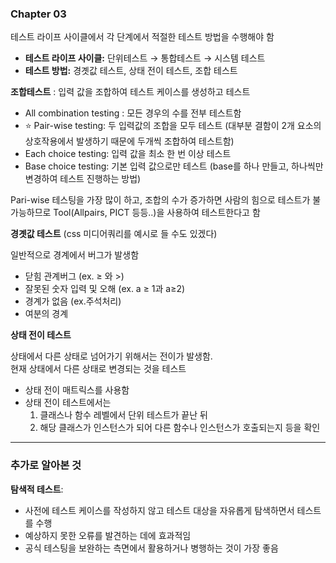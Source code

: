 ### Chapter 03

테스트 라이프 사이클에서 각 단계에서 적절한 테스트 방법을 수행해야 함

- **테스트 라이프 사이클:** 단위테스트 → 통합테스트 → 시스템 테스트
- **테스트 방법:** 경곗값 테스트, 상태 전이 테스트, 조합 테스트

**조합테스트** : 입력 값을 조합하여 테스트 케이스를 생성하고 테스트

- All combination testing : 모든 경우의 수를 전부 테스트함
- ⭐️ Pair-wise testing: 두 입력값의 조합을 모두 테스트 (대부분 결함이 2개 요소의 상호작용에서 발생하기 때문에 두개씩 조합하여 테스트함)
- Each choice testing: 입력 값을 최소 한 번 이상 테스트
- Base choice testing: 기본 입력 값으로만 테스트 (base를 하나 만들고, 하나씩만 변경하여 테스트 진행하는 방법)

Pari-wise 테스팅을 가장 많이 하고, 조합의 수가 증가하면 사람의 힘으로 테스트가 불가능하므로 Tool(Allpairs, PICT 등등..)을 사용하여 테스트한다고 함

**경곗값 테스트** (css 미디어쿼리를 예시로 들 수도 있겠다)

일반적으로 경계에서 버그가 발생함

- 닫힘 관계버그 (ex. ≥ 와 >)
- 잘못된 숫자 입력 및 오해 (ex. a ≥ 1과 a≥2)
- 경계가 없음 (ex.주석처리)
- 여분의 경계

**상태 전이 테스트**

상태에서 다른 상태로 넘어가기 위해서는 전이가 발생함. <br/>
현재 상태에서 다른 상태로 변경되는 것을 테스트

- 상태 전이 매트릭스를 사용함
- 상태 전이 테스트에서는
  1. 클래스나 함수 레벨에서 단위 테스트가 끝난 뒤
  2. 해당 클래스가 인스턴스가 되어 다른 함수나 인스턴스가 호출되는지 등을 확인

---

### 추가로 알아본 것

**탐색적 테스트**:

- 사전에 테스트 케이스를 작성하지 않고 테스트 대상을 자유롭게 탐색하면서 테스트를 수행
- 예상하지 못한 오류를 발견하는 데에 효과적임
- 공식 테스팅을 보완하는 측면에서 활용하거나 병행하는 것이 가장 좋음
